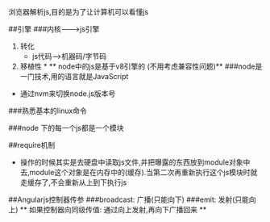 浏览器解析js,目的是为了让计算机可以看懂js

##引擎
###内核--->js引擎
1. 转化 
    * js代码-->机器码/字节码
2. 移植性
    *
** node中的js是基于v8引擎的 (不用考虑兼容性问题)**
###node是一门技术,用的语言就是JavaScript

* 通过nvm来切换node.js版本号


###熟悉基本的linux命令

###node 下的每一个js都是一个模块

##require机制
* 操作的时候其实是去硬盘中读取js文件,并把曝露的东西放到module对象中去,module这个对象是在内存中的(缓存).当第二次再重新执行这个js模块时就走缓存了,不会重新从上到下执行js

##Angularjs控制器传参
###broadcast: 广播(只能向下)
###emit: 发射(只能向上)
** 如果控制器向同级传值: 通过向上发射,再向下广播回来 **









